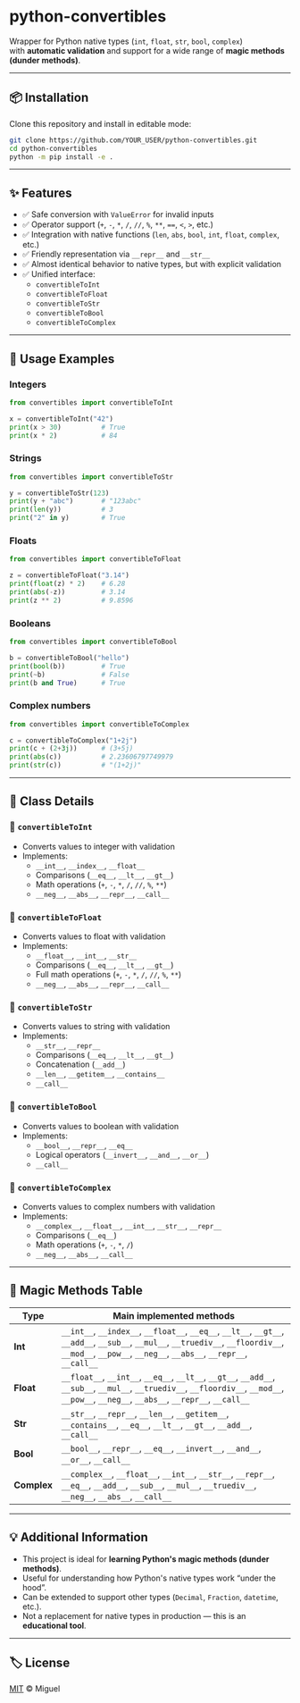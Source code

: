 # python-convertibles  

Wrapper for Python native types (`int`, `float`, `str`, `bool`, `complex`)  
with **automatic validation** and support for a wide range of **magic methods (dunder methods)**.  

---

## 📦 Installation

Clone this repository and install in editable mode:

```bash
git clone https://github.com/YOUR_USER/python-convertibles.git
cd python-convertibles
python -m pip install -e .
```

---

## ✨ Features

- ✅ Safe conversion with `ValueError` for invalid inputs  
- ✅ Operator support (`+`, `-`, `*`, `/`, `//`, `%`, `**`, `==`, `<`, `>`, etc.)  
- ✅ Integration with native functions (`len`, `abs`, `bool`, `int`, `float`, `complex`, etc.)  
- ✅ Friendly representation via `__repr__` and `__str__`  
- ✅ Almost identical behavior to native types, but with explicit validation  
- ✅ Unified interface:  
  - `convertibleToInt`  
  - `convertibleToFloat`  
  - `convertibleToStr`  
  - `convertibleToBool`  
  - `convertibleToComplex`  

---

## 🚀 Usage Examples

### Integers
```python
from convertibles import convertibleToInt

x = convertibleToInt("42")
print(x > 30)          # True
print(x * 2)           # 84
```

### Strings
```python
from convertibles import convertibleToStr

y = convertibleToStr(123)
print(y + "abc")       # "123abc"
print(len(y))          # 3
print("2" in y)        # True
```

### Floats
```python
from convertibles import convertibleToFloat

z = convertibleToFloat("3.14")
print(float(z) * 2)    # 6.28
print(abs(-z))         # 3.14
print(z ** 2)          # 9.8596
```

### Booleans
```python
from convertibles import convertibleToBool

b = convertibleToBool("hello")
print(bool(b))         # True
print(~b)              # False
print(b and True)      # True
```

### Complex numbers
```python
from convertibles import convertibleToComplex

c = convertibleToComplex("1+2j")
print(c + (2+3j))      # (3+5j)
print(abs(c))          # 2.23606797749979
print(str(c))          # "(1+2j)"
```

---

## 📘 Class Details

### 🔹 `convertibleToInt`
- Converts values to integer with validation  
- Implements:  
  - `__int__`, `__index__`, `__float__`  
  - Comparisons (`__eq__`, `__lt__`, `__gt__`)  
  - Math operations (`+`, `-`, `*`, `/`, `//`, `%`, `**`)  
  - `__neg__`, `__abs__`, `__repr__`, `__call__`  

### 🔹 `convertibleToFloat`
- Converts values to float with validation  
- Implements:  
  - `__float__`, `__int__`, `__str__`  
  - Comparisons (`__eq__`, `__lt__`, `__gt__`)  
  - Full math operations (`+`, `-`, `*`, `/`, `//`, `%`, `**`)  
  - `__neg__`, `__abs__`, `__repr__`, `__call__`  

### 🔹 `convertibleToStr`
- Converts values to string with validation  
- Implements:  
  - `__str__`, `__repr__`  
  - Comparisons (`__eq__`, `__lt__`, `__gt__`)  
  - Concatenation (`__add__`)  
  - `__len__`, `__getitem__`, `__contains__`  
  - `__call__`  

### 🔹 `convertibleToBool`
- Converts values to boolean with validation  
- Implements:  
  - `__bool__`, `__repr__`, `__eq__`  
  - Logical operators (`__invert__`, `__and__`, `__or__`)  
  - `__call__`  

### 🔹 `convertibleToComplex`
- Converts values to complex numbers with validation  
- Implements:  
  - `__complex__`, `__float__`, `__int__`, `__str__`, `__repr__`  
  - Comparisons (`__eq__`)  
  - Math operations (`+`, `-`, `*`, `/`)  
  - `__neg__`, `__abs__`, `__call__`  

---

## 🧩 Magic Methods Table

| Type       | Main implemented methods |
|------------|---------------------------|
| **Int**    | `__int__`, `__index__`, `__float__`, `__eq__`, `__lt__`, `__gt__`, `__add__`, `__sub__`, `__mul__`, `__truediv__`, `__floordiv__`, `__mod__`, `__pow__`, `__neg__`, `__abs__`, `__repr__`, `__call__` |
| **Float**  | `__float__`, `__int__`, `__eq__`, `__lt__`, `__gt__`, `__add__`, `__sub__`, `__mul__`, `__truediv__`, `__floordiv__`, `__mod__`, `__pow__`, `__neg__`, `__abs__`, `__repr__`, `__call__` |
| **Str**    | `__str__`, `__repr__`, `__len__`, `__getitem__`, `__contains__`, `__eq__`, `__lt__`, `__gt__`, `__add__`, `__call__` |
| **Bool**   | `__bool__`, `__repr__`, `__eq__`, `__invert__`, `__and__`, `__or__`, `__call__` |
| **Complex**| `__complex__`, `__float__`, `__int__`, `__str__`, `__repr__`, `__eq__`, `__add__`, `__sub__`, `__mul__`, `__truediv__`, `__neg__`, `__abs__`, `__call__` |

---

## 💡 Additional Information
- This project is ideal for **learning Python's magic methods (dunder methods)**.  
- Useful for understanding how Python's native types work “under the hood”.  
- Can be extended to support other types (`Decimal`, `Fraction`, `datetime`, etc.).  
- Not a replacement for native types in production — this is an **educational tool**.  

---

## 🏷️ License
[MIT](LICENSE) © Miguel
